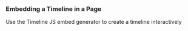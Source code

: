 ### Embedding a Timeline in a Page

Use the Timeline JS embed generator to create a timeline interactively
